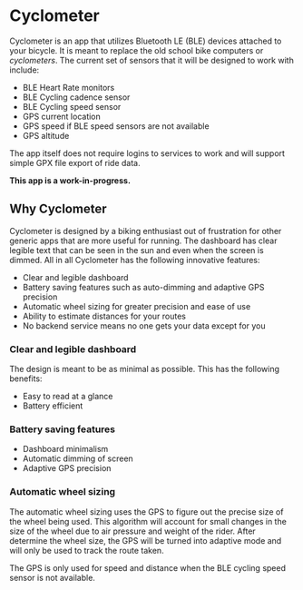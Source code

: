 # Cyclometer
Cyclometer is an app that utilizes Bluetooth LE (BLE) devices attached to your bicycle. It is meant to replace the old school bike computers or *cyclometers*. The current set of sensors that it will be designed to work with include:

* BLE Heart Rate monitors
* BLE Cycling cadence sensor
* BLE Cycling speed sensor
* GPS current location
* GPS speed if BLE speed sensors are not available
* GPS altitude 

The app itself does not require logins to services to work and will support simple GPX file export of ride data.

**This app is a work-in-progress.**

## Why Cyclometer
Cyclometer is designed by a biking enthusiast out of frustration for other generic apps that are more useful for running. The dashboard has clear legible text that can be seen in the sun and even when the screen is dimmed. All in all Cyclometer has the following innovative features:

* Clear and legible dashboard
* Battery saving features such as auto-dimming and adaptive GPS precision
* Automatic wheel sizing for greater precision and ease of use
* Ability to estimate distances for your routes
* No backend service means no one gets your data except for you

### Clear and legible dashboard
The design is meant to be as minimal as possible. This has the following benefits:

* Easy to read at a glance
* Battery efficient

### Battery saving features

* Dashboard minimalism
* Automatic dimming of screen
* Adaptive GPS precision

### Automatic wheel sizing
The automatic wheel sizing uses the GPS to figure out the precise size of the wheel being used. This algorithm will account for small changes in the size of the wheel due to air pressure and weight of the rider. After determine the wheel size, the GPS will be turned into adaptive mode and will only be used to track the route taken. 

The GPS is only used for speed and distance when the BLE cycling speed sensor is not available. 